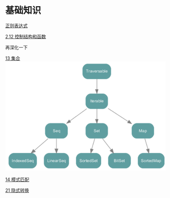 
# 基础知识

[正则表达式](Regexp.scala)


[2,12 控制结构和函数](ControlAndFunction.scala)


再深化一下

[13 集合](CollectionDemo.scala)
![](img/集合.png)


[14 模式匹配](MatchDemo.scala)

[21 隐式转换](ImplicitDemo.scala)










